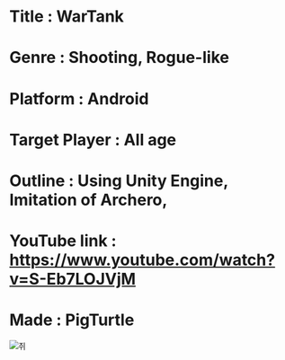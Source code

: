 # Title : WarTank
# Genre : Shooting, Rogue-like
# Platform : Android
# Target Player : All age
# Outline : Using Unity Engine, Imitation of Archero, 
# YouTube link : https://www.youtube.com/watch?v=S-Eb7LOJVjM
# Made : PigTurtle
![쥐](https://user-images.githubusercontent.com/49774211/99612548-223fe200-2a59-11eb-8a11-272f08d826b2.jpg)
